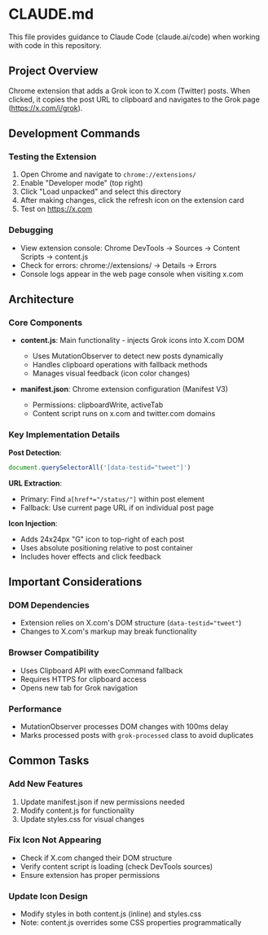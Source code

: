 # CLAUDE.md

This file provides guidance to Claude Code (claude.ai/code) when working with code in this repository.

## Project Overview

Chrome extension that adds a Grok icon to X.com (Twitter) posts. When clicked, it copies the post URL to clipboard and navigates to the Grok page (https://x.com/i/grok).

## Development Commands

### Testing the Extension
1. Open Chrome and navigate to `chrome://extensions/`
2. Enable "Developer mode" (top right)
3. Click "Load unpacked" and select this directory
4. After making changes, click the refresh icon on the extension card
5. Test on https://x.com

### Debugging
- View extension console: Chrome DevTools → Sources → Content Scripts → content.js
- Check for errors: chrome://extensions/ → Details → Errors
- Console logs appear in the web page console when visiting x.com

## Architecture

### Core Components
- **content.js**: Main functionality - injects Grok icons into X.com DOM
  - Uses MutationObserver to detect new posts dynamically
  - Handles clipboard operations with fallback methods
  - Manages visual feedback (icon color changes)
  
- **manifest.json**: Chrome extension configuration (Manifest V3)
  - Permissions: clipboardWrite, activeTab
  - Content script runs on x.com and twitter.com domains

### Key Implementation Details

**Post Detection**: 
```javascript
document.querySelectorAll('[data-testid="tweet"]')
```

**URL Extraction**:
- Primary: Find `a[href*="/status/"]` within post element
- Fallback: Use current page URL if on individual post page

**Icon Injection**:
- Adds 24x24px "G" icon to top-right of each post
- Uses absolute positioning relative to post container
- Includes hover effects and click feedback

## Important Considerations

### DOM Dependencies
- Extension relies on X.com's DOM structure (`data-testid="tweet"`)
- Changes to X.com's markup may break functionality

### Browser Compatibility
- Uses Clipboard API with execCommand fallback
- Requires HTTPS for clipboard access
- Opens new tab for Grok navigation

### Performance
- MutationObserver processes DOM changes with 100ms delay
- Marks processed posts with `grok-processed` class to avoid duplicates

## Common Tasks

### Add New Features
1. Update manifest.json if new permissions needed
2. Modify content.js for functionality
3. Update styles.css for visual changes

### Fix Icon Not Appearing
- Check if X.com changed their DOM structure
- Verify content script is loading (check DevTools sources)
- Ensure extension has proper permissions

### Update Icon Design
- Modify styles in both content.js (inline) and styles.css
- Note: content.js overrides some CSS properties programmatically